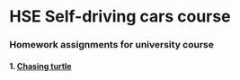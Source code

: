 # HSE Self-driving cars course
### Homework assignments for university course

#### 1. [Chasing turtle](/hw1)
